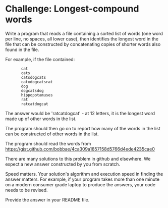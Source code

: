 # Challenge:  Longest-compound words


Write a program that reads a file containing a sorted list of words (one word per line, no spaces, all lower case), 
then identifies the longest word in the file that can be constructed by concatenating copies of shorter words also found in the file.

For example, if the file contained:

```
       cat
       cats
       catsdogcats
       catxdogcatsrat
       dog
       dogcatsdog
       hippopotamuses
       rat
       ratcatdogcat
```

The answer would be 'ratcatdogcat' - at 12 letters, it is the longest word made up of other words in the list. 

The program should then go on to report how many of the words in the list can be constructed of other words in the list.

The program should read the words from https://gist.github.com/bobbae/4ca309a1857158d5766d4ede4235cae0 

There are many solutions to this problem in github and elsewhere. We expect a new answer constructed by you from scratch.

Speed matters. Your solution's algorithm and execution speed in finding the answer matters. For example,  if your program takes more than  one minute on a modern consumer grade laptop to produce the answers, your code needs to be revised.

Provide the answer in your README file.
